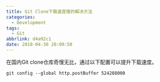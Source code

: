 ```yaml
---
title: Git Clone下载速度慢的解决方法
categories:
  - Development
tags:
  - Git
abbrlink: d4a92c1
date: 2018-04-30 20:09:50
---
```



在国内Git clone仓库奇慢无比，通过以下配置可以提升下载速度。

```
git config --global http.postBuffer 524288000
```
